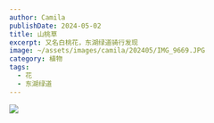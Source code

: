 ```yaml
---
author: Camila
publishDate: 2024-05-02
title: 山桃草
excerpt: 又名白桃花，东湖绿道骑行发现
image: ~/assets/images/camila/202405/IMG_9669.JPG
category: 植物
tags:
  - 花
  - 东湖绿道
---
```


![](~/assets/images/camila/202405/IMG_9669.JPG)
